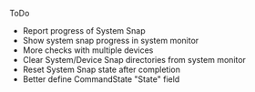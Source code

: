 ToDo
- Report progress of System Snap 
- Show system snap progress in system monitor
- More checks with multiple devices
- Clear System/Device Snap directories from system monitor
- Reset System Snap state after completion
- Better define CommandState "State" field
